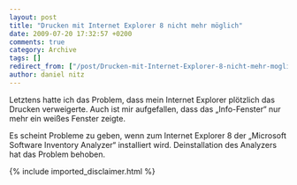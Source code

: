 ```yaml
---
layout: post
title: "Drucken mit Internet Explorer 8 nicht mehr möglich"
date: 2009-07-20 17:32:57 +0200
comments: true
category: Archive
tags: []
redirect_from: ["/post/Drucken-mit-Internet-Explorer-8-nicht-mehr-moglich", "/post/drucken-mit-internet-explorer-8-nicht-mehr-moglich"]
author: daniel nitz
---
```

<!-- more -->
<p>Letztens hatte ich das Problem, dass mein Internet Explorer plötzlich das Drucken verweigerte. Auch ist mir aufgefallen, dass das „Info-Fenster“ nur mehr ein weißes Fenster zeigte. </p>  <p>Es scheint Probleme zu geben, wenn zum Internet Explorer 8 der „Microsoft Software Inventory Analyzer“ installiert wird. Deinstallation des Analyzers hat das Problem behoben. </p>
{% include imported_disclaimer.html %}
